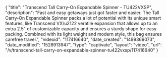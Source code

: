 {
    "title": "Transcend Tall Carry-On Expandable Spinner - TU422VXSP",
    "description": "Fast and easy getaways just got faster and easier. The Tall Carry-On Expandable Spinner packs a lot of potential with its unique smart features, like Transcend VX\u2122 veratile expansion that allows up to an extra 2.5\" of customizable capacity and ensures a sturdy shape for easy packing.  Combined with its light weight and modern style, this bag ensures carefree travel.",
    "videoid": "117416640",
    "date_created": "1499369073",
    "date_modified": "1528913947",
    "type": "captivate",
    "layout": "video",
    "url": "\/v\/transcend-tall-carry-on-expandable-spinner-tu422vxsp\/117416640"
}